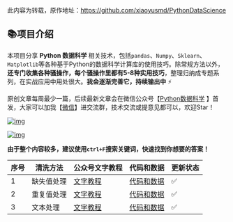 此内容为转载，原作地址：https://github.com/xiaoyusmd/PythonDataScience



## 📚项目介绍

本项目分享 **Python 数据科学** 相关技术，包括`pandas`、`Numpy`、`Sklearn`、`Matplotlib`等各种基于Python的数据科学计算库的使用技巧。除常规方法以外，**还专门收集各种骚操作，每个骚操作里都有5-8种实用技巧**，整理归纳成专题系列，在实战应用中用处很大。**我会逐渐完善它，持续输出中** ⚡

原创文章每周最少一篇，后续最新文章会在微信公众号【[Python数据科学](https://mp.weixin.qq.com/s/QKGi7bO3mpCWmsFEwuFFTw) 】首发，大家可以加我【[微信](http://www.datadeepin.com/wp-content/uploads/2021/10/2021100816284068.png)】进交流群，技术交流或提意见都可以，欢迎Star！

[![img](https://camo.githubusercontent.com/ce36985fbb7498b7058c9dfd4b80da14bc4dea0b53ce98f65da6139dc6581be3/68747470733a2f2f696d672e736869656c64732e696f2f62616467652f2545352538352541432545342542432539372545352538462542372d507974686f6e2545362539352542302545362538442541452545372541372539312545352541442541362d6f72616e6765)](https://mp.weixin.qq.com/s/QKGi7bO3mpCWmsFEwuFFTw)

[![img](https://camo.githubusercontent.com/3120dd682340938c7d8fe2779be9f7b7ea1dcfbcf7c976ae7a4b004595093e1f/68747470733a2f2f696d672e736869656c64732e696f2f62616467652f2545372539462541352545342542392538452d2545342542382539432545352539332541352545382542352542372545392541332539452d626c7565)](https://www.zhihu.com/people/lu-yuan-86-37)

**由于整个内容较多，建议使用`ctrl+F`搜索关键词，快速找到你想要的答案！**



| 序号 | 清洗方法   | 公众号文字教程                                               | 代码和数据                                                   | 更新状态 |
| ---- | ---------- | ------------------------------------------------------------ | ------------------------------------------------------------ | -------- |
| 1    | 缺失值处理 | [文字教程](https://mp.weixin.qq.com/s/tFD8CrsCd5O7cLyxxbSKdg) | [代码和数据](https://github.com/xiaoyusmd/PythonDataScience/tree/main/pandas-cleanning) | ✅        |
| 2    | 重复值处理 | [文字教程](https://mp.weixin.qq.com/s/zYLjeOs6tgxvAe4S5DHXAw) | [代码和数据](https://github.com/xiaoyusmd/PythonDataScience/tree/main/pandas-cleanning) | ✅        |
| 3    | 文本处理   | [文字教程](https://mp.weixin.qq.com/s/zYLjeOs6tgxvAe4S5DHXAw) | [代码和数据](https://github.com/xiaoyusmd/PythonDataScience/tree/main/pandas-cleanning) | ✅        |

